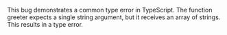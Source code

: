 This bug demonstrates a common type error in TypeScript. The function greeter expects a single string argument, but it receives an array of strings. This results in a type error.